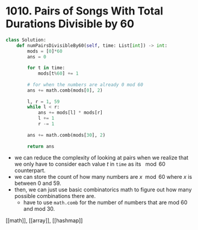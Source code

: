 # 1010. Pairs of Songs With Total Durations Divisible by 60

```python
class Solution:
    def numPairsDivisibleBy60(self, time: List[int]) -> int:
        mods = [0]*60
        ans = 0
        
        for t in time:
            mods[t%60] += 1
        
        # for when the numbers are already 0 mod 60
        ans += math.comb(mods[0], 2)
        
        l, r = 1, 59
        while l < r:
            ans += mods[l] * mods[r]
            l += 1
            r -= 1
        
        ans += math.comb(mods[30], 2)
        
        return ans
```

- we can reduce the complexity of looking at pairs when we realize that we only have to consider each value $t$ in `time` as its $\mod60$ counterpart.
- we can store the count of how many numbers are $x\mod60$ where $x$ is between 0 and 59.
- then, we can just use basic combinatorics math to figure out how many possible combinations there are.
	- have to use `math.comb` for the number of numbers that are mod 60 and mod 30.

[[math]], [[array]], [[hashmap]]
